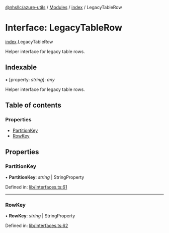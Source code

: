 [@nhsllc/azure-utils](../README.md) / [Modules](../modules.md) / [index](../modules/index.md) / LegacyTableRow

# Interface: LegacyTableRow

[index](../modules/index.md).LegacyTableRow

Helper interface for legacy table rows.

## Indexable

▪ [property: *string*]: *any*

Helper interface for legacy table rows.

## Table of contents

### Properties

- [PartitionKey](index.legacytablerow.md#partitionkey)
- [RowKey](index.legacytablerow.md#rowkey)

## Properties

### PartitionKey

• **PartitionKey**: *string* \| StringProperty

Defined in: [lib/Interfaces.ts:61](https://github.com/nhsllc/azure-utils/blob/bc78d50/lib/Interfaces.ts#L61)

___

### RowKey

• **RowKey**: *string* \| StringProperty

Defined in: [lib/Interfaces.ts:62](https://github.com/nhsllc/azure-utils/blob/bc78d50/lib/Interfaces.ts#L62)
